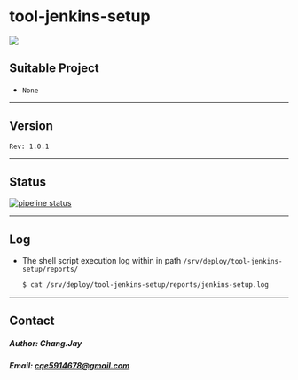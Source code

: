# tool-jenkins-setup

[![](http://ipt-gitlab.ies.inventec:8000/images/ipt-gitlab-jenkins.png)](#tool-jenkins-setup)


## Suitable Project

   - `None`

---

## Version

`Rev: 1.0.1`

---

## Status

[![pipeline status](http://ipt-gitlab.ies.inventec:8081/SIT-develop-tool/tool-jenkins-setup/badges/master/pipeline.svg)](http://ipt-gitlab.ies.inventec:8081/SIT-develop-tool/tool-jenkins-setup/commits/master)

---

## Log

  - The shell script execution log within in path `/srv/deploy/tool-jenkins-setup/reports/`

    ```bash
    $ cat /srv/deploy/tool-jenkins-setup/reports/jenkins-setup.log
    ```
---

## Contact
##### Author: Chang.Jay
##### Email: cqe5914678@gmail.com

